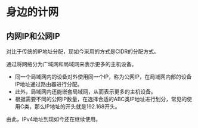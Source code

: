 身边的计网
===

## 内网IP和公网IP

对比于传统的IP地址分配，现如今采用的方式是CIDR的分配方式。

通过将网络分为广域网和局域网来表示更多的主机设备。

- 同一个局域网内的设备对外使用同一个IP，称为公网IP，在局域网内部的设备IP地址通过路由器进行分配。
- 此外，局域网内还能嵌套局域网，从而表示更多的主机设备。
- 根据需要不同的公网IP数量，在选择合适的ABC类IP地址进行划分，常见的使用C类，那么IP地址的开头就是192.168开头。

由此，IPv4地址到现如今还在继续使用。
